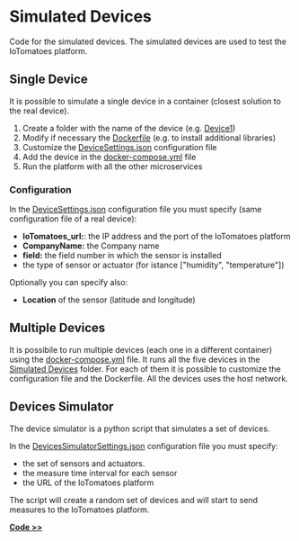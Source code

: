 # Simulated Devices

Code for the simulated devices. The simulated devices are used to test the IoTomatoes platform.

## Single Device

It is possible to simulate a single device in a container (closest solution to the real device).

1. Create a folder with the name of the device (e.g. [Device1](./Device1/))
2. Modify if necessary the [Dockerfile](./Device1/Dockerfile) (e.g. to install additional libraries)
3. Customize the [DeviceSettings.json](./Device1/DeviceSettings.json) configuration file
4. Add the device in the [docker-compose.yml](../../docker-compose.yml) file
5. Run the platform with all the other microservices

### Configuration
In the [DeviceSettings.json](DeviceSettings.json) configuration file you must specify (same configuration file of a real device):
- **IoTomatoes_url:**: the IP address and the port of the IoTomatoes platform
- **CompanyName:** the Company name
- **field:** the field number in which the sensor is installed
- the type of sensor or actuator (for istance ["humidity", "temperature"])

Optionally you can specify also:
- **Location** of the sensor (latitude and longitude)

## Multiple Devices

It is possibile to run multiple devices (each one in a different container) using the [docker-compose.yml](docker-compose.yml) file. It runs all the five devices in the [Simulated Devices](./) folder. For each of them it is possible to customize the configuration file and the Dockerfile. All the devices uses the host network.

## Devices Simulator

The device simulator is a python script that simulates a set of devices. 

In the [DevicesSimulatorSettings.json](DevicesSimulatorSettings.json) configuration file you must specify:
- the set of sensors and actuators.
- the measure time interval for each sensor
- the URL of the IoTomatoes platform

The script will create a random set of devices and will start to send measures to the IoTomatoes platform.

**[Code >>](DevicesSimulator.py)**